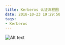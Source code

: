 ```yaml
---
title: Kerberos 认证流程图
date: 2018-10-23 19:29:50
tags:
- Kerberos
---
```


![Alt text](img/kerberos.png)
